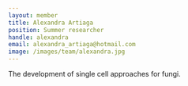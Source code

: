```yaml
---
layout: member
title: Alexandra Artiaga
position: Summer researcher
handle: alexandra
email: alexandra_artiaga@hotmail.com
image: /images/team/alexandra.jpg
---
```


The development of single cell approaches for fungi.